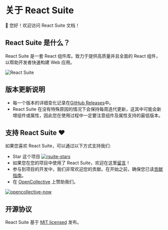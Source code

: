 # 关于 React Suite

👋 您好！欢迎访问 React Suite 文档！

## React Suite 是什么？

React Suite 是一套 React 组件库。致力于提供高质量并且全面的 React 组件，以帮助开发者快速构建 Web 应用。

![React Suite](https://rsuitejs.com/images/react-suite.png)

## 版本更新说明

- 每一个版本的详细变化记录在[GitHub Releases](https://github.com/rsuite/rsuite/releases)中。
- React Suite 在没有特殊原因的情况下会保持每周迭代更新，这其中可能会新增组件或属性，因此您在使用过程中一定要注意组件及属性支持的最低版本。

## 支持 React Suite ❤️

如果您喜欢 React Suite，可以通过以下方式支持我们:

- Star 这个项目 [![rsuite-stars][rsuite-stars]](https://github.com/rsuite/rsuite)
- 如果您在您的项目中使用了 React Suite，欢迎在这里[留言](https://github.com/rsuite/rsuite/issues/11)！
- 参与到项目的开发中，我们非常欢迎您的贡献。在开始之前，确保您已读[贡献指南](https://github.com/rsuite/rsuite/blob/master/CONTRIBUTING.md)。
- 在 [OpenCollective](https://opencollective.com/rsuite#) 上赞助我们。

[![opencollective-now][opencollective-svg]][opencollective-home]

## 开源协议

React Suite 基于 [MIT licensed](https://github.com/rsuite/rsuite/blob/master/LICENSE) 发布。

[opencollective-svg]: https://opencollective.com/rsuite/tiers/backer.svg?avatarHeight=36
[opencollective-home]: https://opencollective.com/rsuite
[rsuite-stars]: https://img.shields.io/github/stars/rsuite/rsuite?style=social
